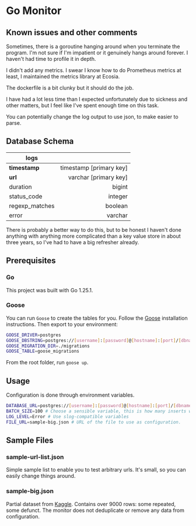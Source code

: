 # Go Monitor

## Known issues and other comments

Sometimes, there is a goroutine hanging around when you terminate the program. I'm not sure if I'm impatient or it genuinely hangs around forever. I haven't had time to profile it in depth.

I didn't add any metrics. I swear I know how to do Prometheus metrics at least, I maintained the metrics library at Ecosia.

The dockerfile is a bit clunky but it should do the job.

I have had a lot less time than I expected unfortunately due to sickness and other matters, but I feel like I've spent enough time on this task.

You can potentially change the log output to use json, to make easier to parse.

## Database Schema

| logs               |                        |
|--------------------|-----------------------:|
| **timestamp**      | timestamp [primary key]|
| **url**            |  varchar [primary key] |
| duration           |                 bigint |
| status_code        |                integer |
| regexp_matches     |                boolean |
| error              |                varchar |

There is probably a better way to do this, but to be honest I haven't done anything with anything more complicated than a key value store in about three years, so I've had to have a big refresher already.

## Prerequisites

### Go

This project was built with Go 1.25.1.

### Goose

You can run `Goose` to create the tables for you. Follow the [Goose](https://github.com/pressly/goose) installation instructions. Then export to your environment:

```bash
GOOSE_DRIVER=postgres
GOOSE_DBSTRING=postgres://[username]:[password]@[hostname]:[port]/[dbname]?sslmode=require
GOOSE_MIGRATION_DIR=./migrations
GOOSE_TABLE=goose_migrations
```

From the root folder, run `goose up`.

## Usage

Configuration is done through environment variables.

```bash
DATABASE_URL=postgres://[username]:[password]@[hostname]:[port]/[dbname]?sslmode=require
BATCH_SIZE=100 # Choose a sensible variable, this is how many inserts will be batched for the database.
LOG_LEVEL=Error # Use slog-compatible variables
FILE_URL=sample-big.json # URL of the file to use as configuration.
```

## Sample Files

### sample-url-list.json

Simple sample list to enable you to test arbitrary urls. It's small, so you can easily change things around.

### sample-big.json

Partial dataset from [Kaggle](https://www.kaggle.com/datasets/bpali26/popular-websites-across-the-globe). Contains over 9000 rows: some repeated, some defunct. The monitor does not deduplicate or remove any data from configuration.
